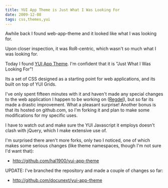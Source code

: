 ```yaml
---
title: YUI App Theme is Just What I Was Looking For
date: 2009-12-08
tags: css,themes,yui
---
```

Awhile back I found web-app-theme and it looked like what I was looking for.

Upon closer inspection, it was RoR-centric, which wasn't so much what I was looking for.

Today I found [YUI App Theme](http://clickontyler.com/yui-app-theme/). I'm confident that it is "Just What I Was Looking For"!

Its a set of CSS designed as a starting point for web applications, and its built on top of YUI Grids.

I've only spent fifteen minutes with it and haven't made any special changes to the web application I happen to be working on ([Regdel](http://www.regdel.com/)), but so far its made a drastic improvement. What a pleasant surprise! Another bonus is that its hosted on github.com, so I'm forking it and plan to make some modifications for my specific uses.

I have to watch out and make sure the YUI Javascript it employs doesn't clash with jQuery, which I make extensive use of.

I'm surprised there aren't more forks, only two I noticed, one of which makes some serious changes (like theme namespaces, though I'm not sure I'd want that):

* <http://github.com/hal1900/yui-app-theme>

UPDATE: I've branched the repository and made a couple of changes so far:

* <http://github.com/docunext/yui-app-theme>

